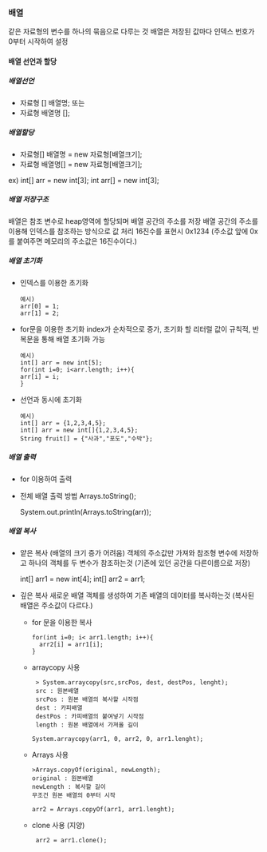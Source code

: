 ### 배열

같은 자료형의 변수를 하나의 묶음으로 다루는 것
배열은 저장된 값마다 인덱스 번호가 0부터 시작하여 설정

#### 배열 선언과 할당

##### 배열선언

- 자료형 [] 배열명; 또는
- 자료형 배열명 [];

##### 배열할당

- 자료형[] 배열명 = new 자료형[배열크기];
- 자료형 배열명[] = new 자료형[배열크기];

ex)
int[] arr = new int[3];
int arr[] = new int[3];

##### 배열 저장구조

배열은 참조 변수로 heap영역에 할당되며 배열 공간의 주소를 저장
배열 공간의 주소를 이용해 인덱스를 참조하는 방식으로 값 처리
16진수를 표현시 0x1234 (주소값 앞에 0x 를 붙여주면 메모리의 주소값은 16진수이다.)

##### 배열 초기화

- 인덱스를 이용한 초기화

      예시)
      arr[0] = 1;
      arr[1] = 2;

- for문을 이용한 초기화
  index가 순차적으로 증가, 초기화 할 리터럴 값이 규칙적, 반복문을 통해 배열 초기화 가능

      예시)
      int[] arr = new int[5];
      for(int i=0; i<arr.length; i++){
      arr[i] = i;
      }

- 선언과 동시에 초기화

      예시)
      int[] arr = {1,2,3,4,5};
      int[] arr = new int[]{1,2,3,4,5};
      String fruit[] = {"사과","포도","수박"};

##### 배열 출력

- for 이용하여 출력
- 전체 배열 출력 방법
  Arrays.toString();

  System.out.println(Arrays.toString(arr));

##### 배열 복사

- 얕은 복사 (배열의 크기 증가 어려움)
  객체의 주소값만 가져와 참조형 변수에 저장하고 하나의 객체를 두 변수가 참조하는것 (기존에 있던 공간을 다른이름으로 저장)

  int[] arr1 = new int[4];
  int[] arr2 = arr1;

- 깊은 복사
  새로운 배열 객체를 생성하여 기존 배열의 데이터를 복사하는것 (복사된 배열은 주소값이 다르다.)

  - for 문을 이용한 복사

        for(int i=0; i< arr1.length; i++){
          arr2[i] = arr1[i];
        }

  - arraycopy 사용
  
         > System.arraycopy(src,srcPos, dest, destPos, lenght);
         src : 원본배열
         srcPos : 원본 배열의 복사할 시작점
         dest : 카피배열
         destPos : 카피배열의 붙여넣기 시작점
         length : 원본 배열에서 가져올 길이

        System.arraycopy(arr1, 0, arr2, 0, arr1.lenght);

  - Arrays 사용

        >Arrays.copyOf(original, newLength);
        original : 원본배열
        newLength : 복사할 길이
        무조건 원본 배열의 0부터 시작

        arr2 = Arrays.copyOf(arr1, arr1.lenght);

  - clone 사용 (지양)

         arr2 = arr1.clone();
